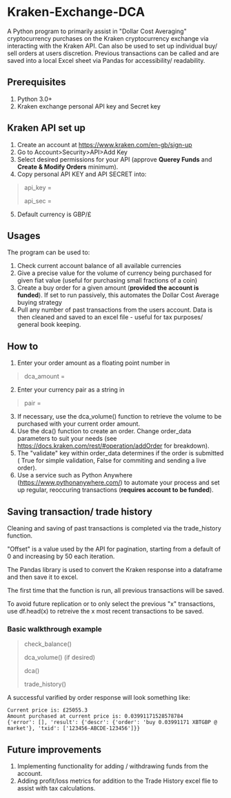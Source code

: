 # Kraken-Exchange-DCA
A Python program to primarily assist in "Dollar Cost Averaging" cryptocurrency purchases on the Kraken cryptocurrency exchange via interacting with the Kraken API.
Can also be used to set up individual buy/ sell orders at users discretion. 
Previous transactions can be called and are saved into a local Excel sheet via Pandas for accessibility/ readability.
## Prerequisites
1. Python 3.0+
2. Kraken exchange personal API key and Secret key

## Kraken API set up
1. Create an account at https://www.kraken.com/en-gb/sign-up
2. Go to Account>Security>API>Add Key
3. Select desired permissions for your API (approve **Querey Funds** and **Create & Modify Orders** minimum).
4. Copy personal API KEY and API SECRET into: 
> api_key = 
> 
> api_sec =
5. Default currency is GBP/£ 

## Usages
The program can be used to:
1. Check current account balance of all available currencies
2. Give a precise value for the volume of currency being purchased for given fiat value (useful for purchasing small fractions of a coin)
3. Create a buy order for a given amount (**provided the account is funded**). If set to run passively, this automates the Dollar Cost Average buying strategy
4. Pull any number of past transactions from the users account. Data is then cleaned and saved to an excel file - useful for tax purposes/ general book keeping.

## How to
1. Enter your order amount as a floating point number in
> dca_amount = 
2. Enter your currency pair as a string in 
> pair = 
3. If necessary, use  the dca_volume() function to retrieve the volume to be purchased with your current order amount.
4. Use the dca() function to create an order. Change order_data parameters to suit your needs (see https://docs.kraken.com/rest/#operation/addOrder  for breakdown).
5. The "validate" key within order_data determines if the order is submitted ( True for simple validation, False for commiting and sending a live order).
6. Use a service such as Python Anywhere (https://www.pythonanywhere.com/) to automate your process and set up regular, reoccuring transactions (**requires account to be funded**).

## Saving transaction/ trade history
Cleaning and saving of past transactions is completed via the trade_history function.

"Offset" is a value used by the API for pagination, starting from a default of 0 and increasing by 50 each iteration.

The Pandas library is used to convert the Kraken response into a dataframe and then save it to excel.

The first time that the function is run, all previous transactions will be saved.

To avoid future replication or to only select the previous "x" transactions, use df.head(x) to retreive the x most recent transactions to be saved.

### Basic walkthrough example
> check_balance()
> 
> dca_volume() (if desired)
> 
> dca()
> 
> trade_history()


A successful varified by order response will look something like:

    Current price is: £25055.3
    Amount purchased at current price is: 0.03991171528578784
    {'error': [], 'result': {'descr': {'order': 'buy 0.03991171 XBTGBP @ market'}, 'txid': ['123456-ABCDE-123456']}}


## Future improvements
1. Implementing functionality for adding / withdrawing funds from the account.
2. Adding profit/loss metrics for addition to the Trade History excel flie to assist with tax calculations. 
